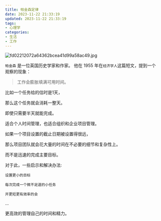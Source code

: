 ```yaml
---
title: 帕金森定律
date: 2023-11-22 21:33:19
updated: 2023-11-22 21:33:19
tags:
- 心理学
categories:
- 生活
- 工作
---
```


![fd02212072a64362bcea41d99a58ac49.jpg](https://s2.loli.net/2023/11/22/qmc8huaJrjpZN9b.jpg)


`帕金森` 是一位英国历史学家和作家。
他在 1955 年在`经济学人`这篇短文，提到一个观察的现象：

> 工作会膨胀填满可用时间。

比如一个任务给的估时是1天，

那么这个任务就会消耗一整天。

即使只需要半天就能完成。

适合个人时间管理，也适合组织和企业项目管理。

如果一个项目设置的截止日期被设置得很远，

那么项目团队就会花大量的时间在不必要的细节和复杂性上。

而不是迅速的完成主要目标。

对于此，一些启示和解决办法:

`设置更小的目标`

`每次完成一个微不足道的小任务`

`开更短更有效率的会`

...

更高效的管理自己的时间和精力。